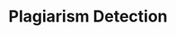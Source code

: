 ---
word: "true"

types: "word"

title: "Plagiarism Detection"

categories: ['']

tags: ['Plagiarism', 'Detection']

arabic: 'الكشف عن السرقات اﻷدبية'

arexps: []

enwords: ['Plagiarism Detection']

enexps: []

arlexicons: 'ك'

enlexicons: 'P'

authors: ['Ruqayya Roshdy']

translators: ['X']

citations: 'تطبيقات أساسية في المعالجة الآلية للغة العربية'

sources: 'مركز الملك عبدالله بن عبدالعزيز الدولي لخدمة اللغة العربية'

slug: ""
---